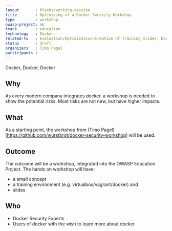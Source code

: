 ```yaml
---
layout       : blocks/working-session
title        : Optimizing of a Docker Security Workshop
type         : workshop
owasp-project: no
track        : education
technology   : Docker
related-to   : Evaluation/Optimization/Creation of Training Slides, Docker Security
status       : draft
organizers   : Timo Pagel
participants :
---
```

Docker, Docker, Docker

## Why
As every modern company integrates docker, a workshop is needed to show the potential risks. Most risks are not new, but have higher impacts.

## What
As a starting point, the workshop from (Timo Pagel)[https://github.com/wurstbrot/docker-security-workshop] will be used. 

## Outcome
The outcome will be a workshop, integrated into the OWASP Education Project. The hands on workshop will have:
- a small concept
- a training environment (e.g. virtualbox/vagrant/docker) and
- slides

## Who
- Docker Security Experts
- Users of docker with the wish to learn more about docker
